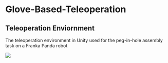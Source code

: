 # Glove-Based-Teleoperation

## Teleoperation Enviornment
The teleoperation environment in Unity used for the peg-in-hole assembly task on a Franka Panda robot

![](animation.gif)
